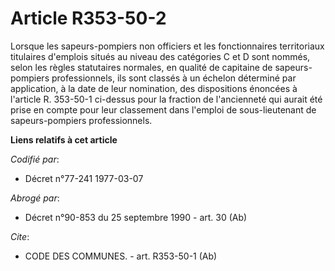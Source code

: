 # Article R353-50-2

Lorsque les sapeurs-pompiers non officiers et les fonctionnaires territoriaux titulaires d'emplois situés au niveau des
catégories C et D sont nommés, selon les règles statutaires normales, en qualité de capitaine de sapeurs-pompiers
professionnels, ils sont classés à un échelon déterminé par application, à la date de leur nomination, des dispositions
énoncées à l'article R. 353-50-1 ci-dessus pour la fraction de l'ancienneté qui aurait été prise en compte pour leur
classement dans l'emploi de sous-lieutenant de sapeurs-pompiers professionnels.

**Liens relatifs à cet article**

_Codifié par_:

  - Décret n°77-241 1977-03-07

_Abrogé par_:

  - Décret n°90-853 du 25 septembre 1990 - art. 30 (Ab)

_Cite_:

  - CODE DES COMMUNES. - art. R353-50-1 (Ab)
